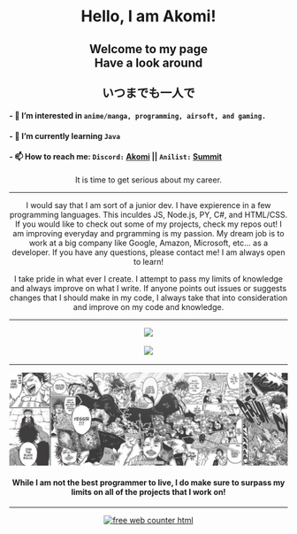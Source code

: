 <h1 align="center"> Hello, I am Akomi! </h1>

<h2 align="center"> Welcome to my page <br> Have a look around <br><br>いつまでも一人で</h2>

#### - 👀 I’m interested in `anime/manga, programming, airsoft, and gaming.`

#### - 🌱 I’m currently learning `Java`

#### - 📫 How to reach me: `Discord:` [Akomi](https://discordapp.com/users/465709255974977546/) || `Anilist:` [Summit](https://anilist.co/user/Summit/)


<p align="center">It is time to get serious about my career.</p>

___
<p align="center">I would say that I am sort of a junior dev. I have expierence in a few programming languages. This inculdes JS, Node.js, PY, C#, and HTML/CSS. If you would like to check out some of my projects, check my repos out! I am improving everyday and prgramming is my passion. My dream job is to work at a big company like Google, Amazon, Microsoft, etc... as a developer. If you have any questions, please contact me! I am always open to learn!</p>

<p align="center">I take pride in what ever I create. I attempt to pass my limits of knowledge and always improve on what I write. If anyone points out issues or suggests changes that I should make in my code, I always take that into consideration and improve on my code and knowledge.</p>

___

<p align="center">
    <a href="https://github.com/anuraghazra/github-readme-stats"><img src="https://github-readme-stats.vercel.app/api?username=akomi-dev&show_icons=true&include_all_commits=true&theme=omni&custom_title=Akomi's%20Github%20Stats&count_private=true&bg_color=&title_color=fff&border_radius=40" height="150"/></a>
</p>

<p align="center">
    <a href="https://github.com/anuraghazra/github-readme-stats"><img src="https://github-readme-stats.vercel.app/api/top-langs/?username=akomi-dev&layout=compact&theme=omni&bg_color=&title_color=fff&border_radius=40" height="150"/></a>
</p>

___

![Black Clover](https://github.com/akomi-dev/akomi-dev/blob/main/black_clover_banner.jpg?raw=true)

<h4 align="center">While I am not the best programmer to live, I do make sure to surpass my limits on all of the projects that I work on!</h4>

___

<p align="center">
    <a href="https://www.freecounterstat.com" title="free web counter html">
        <img src="https://counter5.stat.ovh/private/freecounterstat.php?c=49yj3qw7skulwx1qar3jhpbzaa3wznsx" border="0" title="free web counter html" alt="free web counter html">
    </a>
</p>
